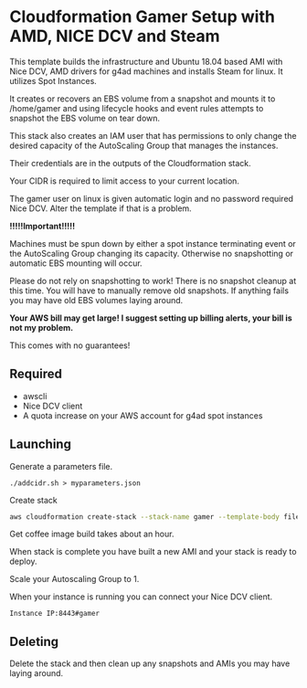 # Cloudformation Gamer Setup with AMD, NICE DCV and Steam

This template builds the infrastructure and Ubuntu 18.04 based AMI
with Nice DCV, AMD drivers for g4ad machines and installs Steam for linux.
It utilizes Spot Instances.

It creates or recovers an EBS volume from a snapshot and mounts it to /home/gamer and using lifecycle hooks and event rules 
attempts to snapshot the EBS volume on tear down.

This stack also creates an IAM user that has permissions to only change 
the desired capacity of the AutoScaling Group that manages the instances.

Their credentials are in the outputs of the Cloudformation stack.

Your CIDR is required to limit access to your current location.

The gamer user on linux is given automatic login and no password required Nice DCV.  Alter the template if that is a problem.

**!!!!!Important!!!!!**

Machines must be spun down by either a spot instance terminating event or
the AutoScaling Group changing its capacity.  Otherwise no snapshotting or automatic
EBS mounting will occur.

Please do not rely on snapshotting to work!
There is no snapshot cleanup at this time. You will have to manually remove old snapshots.
If anything fails you may have old EBS volumes laying around.

**Your AWS bill may get large! I suggest setting up billing alerts, your bill is not my problem.**

This comes with no guarantees!

## Required
- awscli
- Nice DCV client
- A quota increase on your AWS account for g4ad spot instances


## Launching

Generate a parameters file.
```
./addcidr.sh > myparameters.json
```

Create stack
```bash
aws cloudformation create-stack --stack-name gamer --template-body file://gamer.yaml --region eu-west-1 --capabilities CAPABILITY_NAMED_IAM --parameters file://myparameters.json
```

Get coffee image build takes about an hour.

When stack is complete you have built a new AMI and your stack is ready to deploy.

Scale your Autoscaling Group to 1.

When your instance is running you can connect your Nice DCV client.

```Instance IP:8443#gamer```


## Deleting

Delete the stack and then clean up any snapshots and AMIs you may have laying around.
